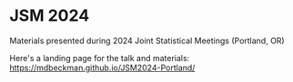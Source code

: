 # JSM 2024

Materials presented during 2024 Joint Statistical Meetings (Portland, OR)

Here's a landing page for the talk and materials: <https://mdbeckman.github.io/JSM2024-Portland/>
